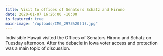 ```yaml
---
title: Visit to offices of Senators Schatz and Hirono
date: 2020-01-07 16:26:00 -10:00
is featured: true
main-image: "/uploads/IMG_2975%20(1).jpg"
---
```


Indivisible Hawaii visited the Offices of Senators Hirono and Schatz on Tuesday afternoon. After the debacle in Iowa voter access and protection was a main topic of discussion.
